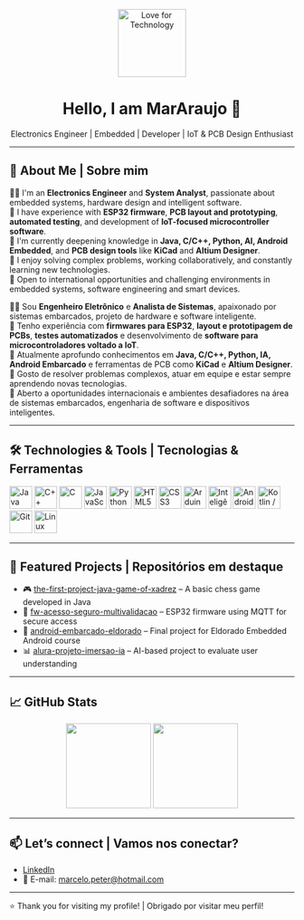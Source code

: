 <p align="center">
  <img src="https://github.com/MarAraujo/assets/blob/main/love-tech.png?raw=true" width="120" alt="Love for Technology"/>
</p>

<h1 align="center">Hello, I am MarAraujo 👋</h1>

<p align="center">
  Electronics Engineer | Embedded | Developer | IoT & PCB Design Enthusiast
</p>

---

## 🚀 About Me | Sobre mim

👨‍💻 I'm an **Electronics Engineer** and **System Analyst**, passionate about embedded systems, hardware design and intelligent software.  
🔧 I have experience with **ESP32 firmware**, **PCB layout and prototyping**, **automated testing**, and development of **IoT-focused microcontroller software**.  
🧠 I'm currently deepening knowledge in **Java, C/C++, Python, AI, Android Embedded**, and **PCB design tools** like **KiCad** and **Altium Designer**.  
🧩 I enjoy solving complex problems, working collaboratively, and constantly learning new technologies.  
📍 Open to international opportunities and challenging environments in embedded systems, software engineering and smart devices.

👨‍💻 Sou **Engenheiro Eletrônico** e **Analista de Sistemas**, apaixonado por sistemas embarcados, projeto de hardware e software inteligente.  
🔧 Tenho experiência com **firmwares para ESP32**, **layout e prototipagem de PCBs**, **testes automatizados** e desenvolvimento de **software para microcontroladores voltado a IoT**.  
🧠 Atualmente aprofundo conhecimentos em **Java, C/C++, Python, IA, Android Embarcado** e ferramentas de PCB como **KiCad** e **Altium Designer**.  
🧩 Gosto de resolver problemas complexos, atuar em equipe e estar sempre aprendendo novas tecnologias.  
📍 Aberto a oportunidades internacionais e ambientes desafiadores na área de sistemas embarcados, engenharia de software e dispositivos inteligentes.

---

## 🛠️ Technologies & Tools | Tecnologias & Ferramentas

<p align="left">
  <!-- Linguagens -->
  <img src="https://cdn.jsdelivr.net/gh/devicons/devicon/icons/java/java-original.svg" width="40" title="Java"/>
  <img src="https://cdn.jsdelivr.net/gh/devicons/devicon/icons/cplusplus/cplusplus-original.svg" width="40" title="C++"/>
  <img src="https://cdn.jsdelivr.net/gh/devicons/devicon/icons/c/c-original.svg" width="40" title="C"/>
  <img src="https://cdn.jsdelivr.net/gh/devicons/devicon/icons/javascript/javascript-original.svg" width="40" title="JavaScript"/>
  <img src="https://cdn.jsdelivr.net/gh/devicons/devicon/icons/python/python-original.svg" width="40" title="Python"/>

  <!-- Web -->
  <img src="https://cdn.jsdelivr.net/gh/devicons/devicon/icons/html5/html5-original.svg" width="40" title="HTML5"/>
  <img src="https://cdn.jsdelivr.net/gh/devicons/devicon/icons/css3/css3-original.svg" width="40" title="CSS3"/>

  <!-- Eletrônica / PCB / Microcontroladores -->
  <img src="https://cdn.jsdelivr.net/gh/devicons/devicon/icons/arduino/arduino-original.svg" width="40" title="Arduino / Microcontroladores"/>

  <!-- Inteligência Artificial -->
  <img src="https://cdn.jsdelivr.net/gh/devicons/devicon/icons/tensorflow/tensorflow-original.svg" width="40" title="Inteligência Artificial (TensorFlow)"/>

  <!-- Android e Android embarcado -->
  <img src="https://cdn.jsdelivr.net/gh/devicons/devicon/icons/android/android-original.svg" width="40" title="Android"/>
  <img src="https://cdn.jsdelivr.net/gh/devicons/devicon/icons/kotlin/kotlin-original.svg" width="40" title="Kotlin / Android Embedded"/>

  <!-- Git e Linux -->
  <img src="https://cdn.jsdelivr.net/gh/devicons/devicon/icons/git/git-original.svg" width="40" title="Git"/>
  <img src="https://cdn.jsdelivr.net/gh/devicons/devicon/icons/linux/linux-original.svg" width="40" title="Linux"/>
</p>


---

## 📌 Featured Projects | Repositórios em destaque

- 🎮 [the-first-project-java-game-of-xadrez](https://github.com/MarAraujo/the-first-project-java-game-of-xadrez) – A basic chess game developed in Java  
- 🤖 [fw-acesso-seguro-multivalidacao](https://github.com/MarAraujo/fw-acesso-seguro-multivalidacao) – ESP32 firmware using MQTT for secure access  
- 📱 [android-embarcado-eldorado](https://github.com/MarAraujo/android-embarcado-eldorado) – Final project for Eldorado Embedded Android course  
- 📊 [alura-projeto-imersao-ia](https://github.com/MarAraujo/alura-projeto-imersao-ia) – AI-based project to evaluate user understanding

---

## 📈 GitHub Stats

<p align="center">
  <img src="https://github-readme-stats.vercel.app/api?username=MarAraujo&show_icons=true&theme=tokyonight" height="150"/>
  <img src="https://github-readme-stats.vercel.app/api/top-langs/?username=MarAraujo&layout=compact&theme=tokyonight" height="150"/>
</p>

---

## 📫 Let’s connect | Vamos nos conectar?

- [LinkedIn](https://www.linkedin.com/in/mpoa)  
- 📧 E-mail: marcelo.peter@hotmail.com

---

⭐ Thank you for visiting my profile! | Obrigado por visitar meu perfil!
